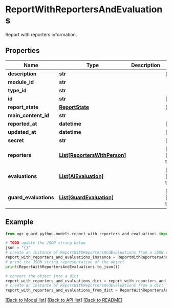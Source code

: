 # ReportWithReportersAndEvaluations

Report with reporters information.

## Properties

Name | Type | Description | Notes
------------ | ------------- | ------------- | -------------
**description** | **str** |  | [optional] 
**module_id** | **str** |  | 
**type_id** | **str** |  | 
**id** | **str** |  | [optional] 
**report_state** | [**ReportState**](ReportState.md) |  | [optional] 
**main_content_id** | **str** |  | 
**reported_at** | **datetime** |  | [optional] 
**updated_at** | **datetime** |  | [optional] 
**secret** | **str** |  | [optional] 
**reporters** | [**List[ReportersWithPerson]**](ReportersWithPerson.md) |  | [optional] [default to []]
**evaluations** | [**List[AIEvaluation]**](AIEvaluation.md) |  | [optional] [default to []]
**guard_evaluations** | [**List[GuardEvaluation]**](GuardEvaluation.md) |  | [optional] [default to []]

## Example

```python
from ugc_guard_python.models.report_with_reporters_and_evaluations import ReportWithReportersAndEvaluations

# TODO update the JSON string below
json = "{}"
# create an instance of ReportWithReportersAndEvaluations from a JSON string
report_with_reporters_and_evaluations_instance = ReportWithReportersAndEvaluations.from_json(json)
# print the JSON string representation of the object
print(ReportWithReportersAndEvaluations.to_json())

# convert the object into a dict
report_with_reporters_and_evaluations_dict = report_with_reporters_and_evaluations_instance.to_dict()
# create an instance of ReportWithReportersAndEvaluations from a dict
report_with_reporters_and_evaluations_from_dict = ReportWithReportersAndEvaluations.from_dict(report_with_reporters_and_evaluations_dict)
```
[[Back to Model list]](../README.md#documentation-for-models) [[Back to API list]](../README.md#documentation-for-api-endpoints) [[Back to README]](../README.md)


